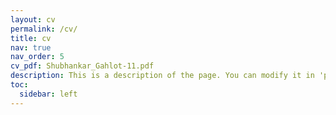 ```yaml
---
layout: cv
permalink: /cv/
title: cv
nav: true
nav_order: 5
cv_pdf: Shubhankar_Gahlot-11.pdf
description: This is a description of the page. You can modify it in 'pages/_cv.md'. You can also change or remove the top pdf download button.
toc:
  sidebar: left
---
```



<!-- <embed src="https://ghltshubh.github.io/assets/pdf/Shubhankar Gahlot-11.pdf" type="application/pdf" style="width:100%; height:1000px; margin-left: auto; margin-right: auto;" frameborder="0"/> -->
